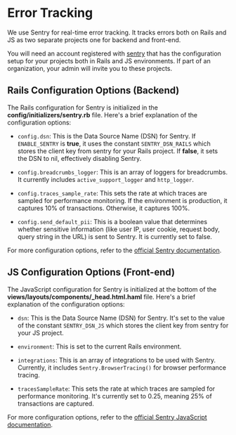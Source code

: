 # Error Tracking

We use Sentry for real-time error tracking. It tracks errors both on Rails and JS as two separate projects one for backend and front-end.

You will need an account registered with [sentry](https://sentry.io) that has the configuration setup for your projects both in Rails and JS environments. If part of an organization, your admin will invite you to these projects.

## Rails Configuration Options (Backend)

The Rails configuration for Sentry is initialized in the **config/initializers/sentry.rb** file. Here's a brief explanation of the configuration options:

- `config.dsn`: This is the Data Source Name (DSN) for Sentry. If `ENABLE_SENTRY` is **true**, it uses the constant `SENTRY_DSN_RAILS` which stores the client key from sentry for your Rails project. If **false**, it sets the DSN to nil, effectively disabling Sentry.

- `config.breadcrumbs_logger`: This is an array of loggers for breadcrumbs. It currently includes `active_support_logger` and `http_logger`.

- `config.traces_sample_rate`: This sets the rate at which traces are sampled for performance monitoring. If the environment is production, it captures 10% of transactions. Otherwise, it captures 100%.

- `config.send_default_pii`: This is a boolean value that determines whether sensitive information (like user IP, user cookie, request body, query string in the URL) is sent to Sentry. It is currently set to false.

For more configuration options, refer to the [official Sentry documentation](https://docs.sentry.io/platforms/ruby/guides/rails/configuration/options/``).

## JS Configuration Options (Front-end)

The JavaScript configuration for Sentry is initialized at the bottom of the **views/layouts/components/\_head.html.haml** file. Here's a brief explanation of the configuration options:

- `dsn`: This is the Data Source Name (DSN) for Sentry. It's set to the value of the constant `SENTRY_DSN_JS` which stores the client key from sentry for your JS project.

- `environment`: This is set to the current Rails environment.

- `integrations`: This is an array of integrations to be used with Sentry. Currently, it includes `Sentry.BrowserTracing()` for browser performance tracing.

- `tracesSampleRate`: This sets the rate at which traces are sampled for performance monitoring. It's currently set to 0.25, meaning 25% of transactions are captured.

For more configuration options, refer to the [official Sentry JavaScript documentation](https://docs.sentry.io/platforms/javascript/configuration/).
